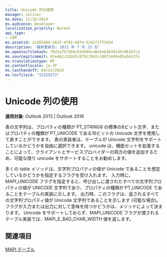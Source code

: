 ```yaml
---
title: Unicode 列の使用
manager: soliver
ms.date: 11/16/2014
ms.audience: Developer
localization_priority: Normal
api_type:
- COM
ms.assetid: 2cd55464-263f-4f83-b874-524271773934
description: '最終更新日: 2011 年 7 月 23 日'
ms.openlocfilehash: 76d1afb750dc81b889ca8e5eb3639145c061bfc2
ms.sourcegitcommit: 8fe462c32b91c87911942c188f3445e85a54137c
ms.translationtype: MT
ms.contentlocale: ja-JP
ms.lasthandoff: 04/23/2019
ms.locfileid: "32325572"
---
```

# <a name="working-with-unicode-columns"></a>Unicode 列の使用

  
  
**適用対象**: Outlook 2013 | Outlook 2016 
  
表の文字列は、プロパティの種類が PT_STRING8 の標準の8ビット文字、またはプロパティの種類が PT_UNICODE である16ビットの Unicode 文字を使用して表すことができます。 表の実装者は、テーブルが Unicode 文字列をサポートしているかどうかを自由に選択できます。 unicode は、機能セットを拡張することによって、クライアントとサービスプロバイダーの両方の値を追加するため、可能な限り unicode をサポートすることをお勧めします。 
  
多くの table メソッドは、文字列プロパティの値が Unicode であることを想定しているかどうかを指定するフラグを受け入れます。 入力時に、MAPI_UNICODE フラグを指定すると、呼び出しに渡されたすべての文字列プロパティの値が UNICODE 文字列であり、プロパティの種類が PT_UNICODE であることをテーブルの実装に示します。 出力時、このフラグは、返されるすべての文字列プロパティ値が Unicode 文字列であることを示します (可能な場合)。 フラグが入力または出力に対して意味を持つかどうかは、メソッドによって決まります。 Unicode をサポートしておらず、MAPI_UNICODE フラグが渡されるテーブル実装では、MAPI_E_BAD_CHAR_WIDTH 値を返します。
  
## <a name="see-also"></a>関連項目



[MAPI テーブル](mapi-tables.md)

